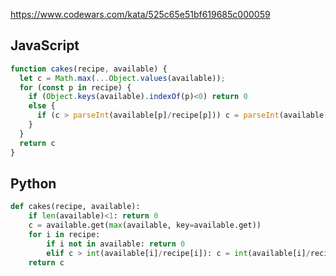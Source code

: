 https://www.codewars.com/kata/525c65e51bf619685c000059

## JavaScript
```js
function cakes(recipe, available) {
  let c = Math.max(...Object.values(available));
  for (const p in recipe) {
    if (Object.keys(available).indexOf(p)<0) return 0
    else {
      if (c > parseInt(available[p]/recipe[p])) c = parseInt(available[p]/recipe[p]);
    }
  }
  return c
}
```

## Python
```python
def cakes(recipe, available):
    if len(available)<1: return 0
    c = available.get(max(available, key=available.get))
    for i in recipe:
        if i not in available: return 0
        elif c > int(available[i]/recipe[i]): c = int(available[i]/recipe[i])
    return c
```